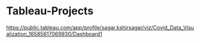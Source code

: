 # Tableau-Projects

https://public.tableau.com/app/profile/sagar.kshirsagar/viz/Covid_Data_Visualization_16585617069930/Dashboard1
